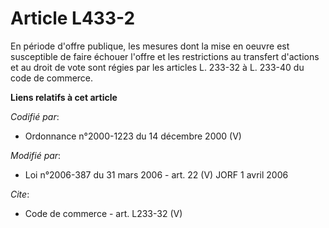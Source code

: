# Article L433-2

En période d'offre publique, les mesures dont la mise en oeuvre est susceptible de faire échouer l'offre et les restrictions
au transfert d'actions et au droit de vote sont régies par les articles L. 233-32 à L. 233-40 du code de commerce.

**Liens relatifs à cet article**

_Codifié par_:

  - Ordonnance n°2000-1223 du 14 décembre 2000 (V)

_Modifié par_:

  - Loi n°2006-387 du 31 mars 2006 - art. 22 (V) JORF 1 avril 2006

_Cite_:

  - Code de commerce - art. L233-32 (V)
